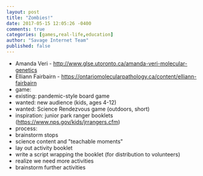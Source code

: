 ```yaml
---
layout: post
title: "Zombies!"
date: 2017-05-15 12:05:26 -0400
comments: true
categories: [games,real-life,education]
author: "Savage Internet Team"
published: false
---
```


* Amanda Veri - http://www.glse.utoronto.ca/amanda-veri-molecular-genetics
* Elliann Fairbairn - https://ontariomolecularpathology.ca/content/elliann-fairbairn
* game:
 * existing: pandemic-style board game
 * wanted: new audience (kids, ages 4-12)
 * wanted: Science Rendezvous game (outdoors, short)
* inspiration: junior park ranger booklets (https://www.nps.gov/kids/jrrangers.cfm)
* process:
 * brainstorm stops
 * science content and "teachable moments"
 * lay out activity booklet
 * write a script wrapping the booklet (for distribution to volunteers)
 * realize we need more activities
 * brainstorm further activities
